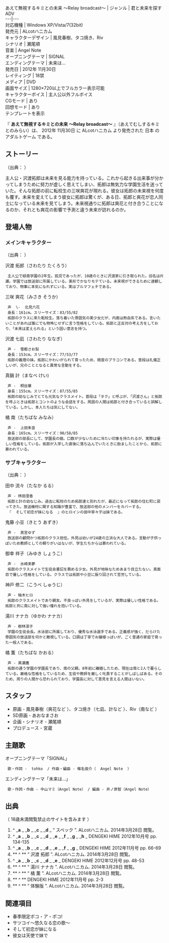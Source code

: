 あえて無視するキミとの未来  〜Relay broadcast〜  |  ジャンル  |  君と未来を探すADV     
---|---  
対応機種  |  Windows XP/Vista/7(32bit)     
発売元  |  ALcotハニカム     
キャラクターデザイン  |  風見春樹、タコ焼き、Riv   
シナリオ  |  瀬尾順   
音楽  |  Angel Note   
オープニングテーマ  |  SIGNAL   
エンディングテーマ  |  未来は…   
発売日  |  2012年  11月30日     
レイティング  |  18禁   
メディア  |  DVD     
画面サイズ  |  1280×720以上でフルカラー表示可能     
キャラクターボイス  |  主人公以外フルボイス   
CGモード  |  あり     
回想モード  |  あり     
テンプレートを表示  
  
『 **あえて無視するキミとの未来 〜Relay broadcast〜** 』（あえてむしするキミとのみらい）は、  2012年  11月30日  に
ALcotハニカム  より発売された  日本  の  アダルトゲーム  である。

##  ストーリー  

（出典：      ）

主人公・沢渡拓郎は未来を見る能力を持っている。これから起きる出来事が分かってしまうために努力が虚しく思えてしまい、拓郎は無気力な学園生活を送っていた。そんな拓郎の前に転校生の三咲爽花が現れる。彼女は拓郎の未来視を何度も覆す。未来を変えてしまう彼女に拓郎は驚くが、ある日、拓郎と爽花が恋人同士になっている未来を見てしまう。未来視通りに拓郎は爽花と付き合うことになるのか、それとも爽花の影響で予測と違う未来が訪れるのか。

##  登場人物  

###  メインキャラクター  

（出典：      ）

沢渡 拓郎（さわたり たくろう）  

     主人公で緑南学園の2年生。孤児であったが、10歳のときに沢渡家に引き取られた。旧名は片瀬。学園では放送部に所属している。美形でかなりモテている。未来視ができるために達観しており、物事に本気になれずにいる。実はブルマフェチである。 
三咲 爽花（みさき そうか）

     声  \-  北見六花 
     身長：161cm。スリーサイズ：83/55/82   
     拓郎のクラスに来た転校生。落ち着いた雰囲気の美少女だが、内面は熱血系である。言いたいことがあれば誰にでも物怖じせずに言う性格をしている。拓郎と正反対の考え方をしており、「未来は変えられる」という固い意志を持つ。 
沢渡 七凪（さわたり ななぎ）

     声 -  雪都さお梨 
     身長：153cm。スリーサイズ：77/53/77   
     拓郎の義理の妹。拓郎にかわいがられて育ったため、極度のブラコンである。普段は礼儀正しいが、兄のこととなると異常な言動をする。 
真鍋 計（まなべ けい)

     声 -  桐谷華 
     身長：155cm。スリーサイズ：87/55/85   
     拓郎の幼なじみでとても元気なクラスメイト。普段は「タク」と呼ぶが、「沢渡さん」と拓郎を呼ぶときは拓郎とコントのような会話をする。周囲の人間は拓郎と付き合っていると誤解している。しかし、本人たちは気にしてない。 
橘 南（たちばな みなみ）

     声 -  上田朱音 
     身長：165cm。スリーサイズ：90/58/85   
     放送部の部長にして、学園長の娘。口数が少ないために冷たい印象を持たれるが、実際は優しい性格をしている。拓郎が入学した直後に落ち込んでいたときに励ましたことから、拓郎に慕われている。 

###  サブキャラクター  

（出典：      ）

田中 流々（たなか るる）

     声 - 林田澄香 
     拓郎と計の幼なじみ。過去に転校のため拓郎達と別れたが、最近になって拓郎の住む町に戻ってきた。放送機材に関する知識が豊富で、放送部の他のメンバーをカバーする。 
     『  そして初恋が妹になる  』のヒロインの田中寧々子は妹である。 
鬼藤 小豆（きとう あずき）

     声 -  真宮ゆず 
     放送部の顧問かつ拓郎のクラス担任。外見は幼いが24歳の立派な大人である。言動が子供っぽいため教師としての頼りがいはないが、学生たちからは慕われている。 
御幸 祥子（みゆき しょうこ）

     声 -  水崎来夢 
     拓郎のクラスメイトで生徒会書記を務める少女。外見が地味なためあまり目立たない。真面目で優しい性格をしている。クラスでは拓郎や小豆に振り回されて苦労している。 
神戸 修二（こうべ しゅうじ）

     声 - 柚木ヒロ 
     拓郎のクラスメイトであり親友。不良っぽい外見をしているが、実際は優しい性格である。拓郎と共に南に対して強い憧れを抱いている。 
湯川 ナナカ（ゆかわ ナナカ）  

     声 - 樹林凛子 
     学園の生徒会長。水泳部に所属しており、優秀な水泳選手である。正義感が強く、だらけた雰囲気の放送部を何かと敵視している。口調は丁寧でお嬢様っぽいが、ごく普通の家庭で育った一般人である。 
橘 薫（たちばな かおる）  

     声 - 黒瀬鷹 
     拓郎の通う学園の学園長であり、南の父親。8年前に離婚したため、現在は南と2人で暮らしている。厳格な性格をしているため、生徒や教師を厳しく叱責することがしばしばある。そのため、周りの人間から恐れられており、学園長に対して意見を言える人間はいない。 

##  スタッフ  

  * 原画    \- 風見春樹（爽花など    ）、タコ焼き（七凪、計など    ）、Riv（南など    ） 
  * SD原画 - あおなまさお   
  * 企画・シナリオ    \- 瀬尾順 
  * プロデュース - 宮蔵   

##  主題歌  

オープニングテーマ「SIGNAL」  

     歌・作詞 -  tohko  / 作曲・編曲 - 椎名俊介（  Angel Note  ） 
エンディングテーマ「未来は…」

     歌・作詞・作曲 - 中山マミ（Angel Note） / 編曲 - 井ノ原智（Angel Note） 

##  出典  

（  18歳未満閲覧禁止のサイトを含みます  ）

  1. ^  _**a** _ _**b** _ _**c** _ _**d** _ “  スペック  ”. ALcotハニカム.  2014年3月28日  閲覧。 
  2. ^  _**a** _ _**b** _ _**c** _ _**d** _ _**e** _ _**f** _ _**g** _ _**h** _ DENGEKI HIME  2012年10月号 pp. 134-135 
  3. ^  _**a** _ _**b** _ _**c** _ _**d** _ _**e** _ _**f** _ _**g** _ DENGEKI HIME 2012年11月号 pp. 66-69 
  4. ** ^  ** “  沢渡 拓郎  ”. ALcotハニカム.  2014年3月28日  閲覧。 
  5. ^  _**a** _ _**b** _ _**c** _ _**d** _ _**e** _ DENGEKI HIME 2012年12月号 pp. 48-53 
  6. ** ^  ** “  湯川 ナナカ  ”. ALcotハニカム.  2014年3月28日  閲覧。 
  7. ** ^  ** “  橘 薫  ”. ALcotハニカム.  2014年3月28日  閲覧。 
  8. ** ^  ** DENGEKI HIME 2012年11月号 pp. 2-3 
  9. ** ^  ** “  体験版  ”. ALcotハニカム.  2014年3月28日  閲覧。 

##  関連項目  

  * 春季限定ポコ・ア・ポコ! 
  * サツコイ〜悠久なる恋の歌〜 
  * そして初恋が妹になる 
  * 彼女は天使で妹で 

